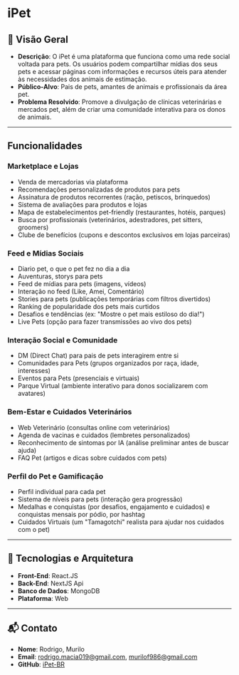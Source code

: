 # iPet

## 📜 Visão Geral

-   **Descrição**: O iPet é uma plataforma que funciona como uma rede social voltada para pets. Os usuários podem compartilhar mídias dos seus pets e acessar páginas com informações e recursos úteis para atender às necessidades dos animais de estimação.
-   **Público-Alvo**: Pais de pets, amantes de animais e profissionais da área pet.
-   **Problema Resolvido**: Promove a divulgação de clínicas veterinárias e mercados pet, além de criar uma comunidade interativa para os donos de animais.

---

## Funcionalidades

### Marketplace e Lojas

-   Venda de mercadorias via plataforma
-   Recomendações personalizadas de produtos para pets
-   Assinatura de produtos recorrentes (ração, petiscos, brinquedos)
-   Sistema de avaliações para produtos e lojas
-   Mapa de estabelecimentos pet-friendly (restaurantes, hotéis, parques)
-   Busca por profissionais (veterinários, adestradores, pet sitters, groomers)
-   Clube de benefícios (cupons e descontos exclusivos em lojas parceiras)

### Feed e Mídias Sociais

-   Diario pet, o que o pet fez no dia a dia
-   Auventuras, storys para pets
-   Feed de mídias para pets (imagens, vídeos)
-   Interação no feed (Like, Amei, Comentário)
-   Stories para pets (publicações temporárias com filtros divertidos)
-   Ranking de popularidade dos pets mais curtidos
-   Desafios e tendências (ex: "Mostre o pet mais estiloso do dia!")
-   Live Pets (opção para fazer transmissões ao vivo dos pets)

### Interação Social e Comunidade

-   DM (Direct Chat) para pais de pets interagirem entre si
-   Comunidades para Pets (grupos organizados por raça, idade, interesses)
-   Eventos para Pets (presenciais e virtuais)
-   Parque Virtual (ambiente interativo para donos socializarem com avatares)

### Bem-Estar e Cuidados Veterinários

-   Web Veterinário (consultas online com veterinários)
-   Agenda de vacinas e cuidados (lembretes personalizados)
-   Reconhecimento de sintomas por IA (análise preliminar antes de buscar ajuda)
-   FAQ Pet (artigos e dicas sobre cuidados com pets)

### Perfil do Pet e Gamificação

-   Perfil individual para cada pet
-   Sistema de níveis para pets (interação gera progressão)
-   Medalhas e conquistas (por desafios, engajamento e cuidados) e conquistas mensais por pódio, por hashtag
-   Cuidados Virtuais (um "Tamagotchi" realista para ajudar nos cuidados com o pet)

---

## 🔧 Tecnologias e Arquitetura

-   **Front-End**: React.JS
-   **Back-End**: NextJS Api
-   **Banco de Dados**: MongoDB
-   **Plataforma**: Web

---

## 📬 Contato

-   **Nome**: Rodrigo, Murilo
-   **Email**: [rodrigo.macia019@gmail.com](mailto:rodrigo.macia019@gmail.com), [murilof986@gmail.com](mailto:murilof986@gmail.com)
-   **GitHub**: [iPet-BR](https://github.com/iPet-BR)
